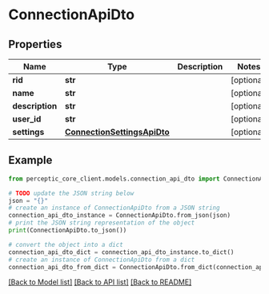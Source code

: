 # ConnectionApiDto


## Properties

Name | Type | Description | Notes
------------ | ------------- | ------------- | -------------
**rid** | **str** |  | [optional] 
**name** | **str** |  | [optional] 
**description** | **str** |  | [optional] 
**user_id** | **str** |  | [optional] 
**settings** | [**ConnectionSettingsApiDto**](ConnectionSettingsApiDto.md) |  | [optional] 

## Example

```python
from perceptic_core_client.models.connection_api_dto import ConnectionApiDto

# TODO update the JSON string below
json = "{}"
# create an instance of ConnectionApiDto from a JSON string
connection_api_dto_instance = ConnectionApiDto.from_json(json)
# print the JSON string representation of the object
print(ConnectionApiDto.to_json())

# convert the object into a dict
connection_api_dto_dict = connection_api_dto_instance.to_dict()
# create an instance of ConnectionApiDto from a dict
connection_api_dto_from_dict = ConnectionApiDto.from_dict(connection_api_dto_dict)
```
[[Back to Model list]](../README.md#documentation-for-models) [[Back to API list]](../README.md#documentation-for-api-endpoints) [[Back to README]](../README.md)


